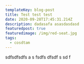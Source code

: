 ```yaml
---
templateKey: blog-post
title: Test test test
date: 2020-09-28T17:45:31.214Z
description: dadasafa asasdasdasd
featuredpost: true
featuredimage: /img/red-seat.jpg
tags:
  - cosdtam
---
```

sdfsdfsdfs a s fsdfs dfsdf s sd f
